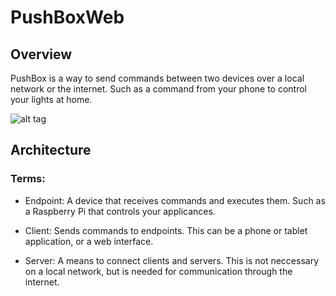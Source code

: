 # PushBoxWeb

## Overview
PushBox is a way to send commands between two devices over a local network or the internet. Such as a command from your phone to control your lights at home. 


![alt tag](http://i.imgur.com/GTs0988l.png)

## Architecture

### Terms: 
* Endpoint: A device that receives commands and executes them. Such as a Raspberry Pi that controls your applicances.

* Client: Sends commands to endpoints. This can be a phone or tablet application, or a web interface. 

* Server: A means to connect clients and servers. This is not neccessary on a local network, but is needed for communication through the internet.
